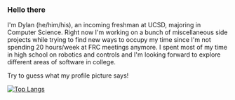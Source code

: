 ### Hello there

I'm Dylan (he/him/his), an incoming freshman at UCSD, majoring in Computer Science. Right now I'm working on a bunch of miscellaneous side projects while trying to find new ways to occupy my time since I'm not spending 20 hours/week at FRC meetings anymore. I spent most of my time in high school on robotics and controls and I'm looking forward to explore different areas of software in college.

Try to guess what my profile picture says! 

[![Top Langs](https://github-readme-stats.vercel.app/api/top-langs/?username=DylanB5402)](https://github.com/DylanB5402)


